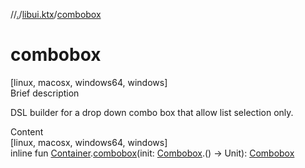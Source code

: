 //[.](../index.md)/[libui.ktx](index.md)/[combobox](combobox.md)



# combobox  
[linux, macosx, windows64, windows]  
Brief description  


DSL builder for a drop down combo box that allow list selection only.

  
  
  
Content  
[linux, macosx, windows64, windows]  
inline fun [Container](-container/index.md).[combobox](combobox.md)(init: [Combobox](-combobox/index.md).() -> Unit): [Combobox](-combobox/index.md)  



